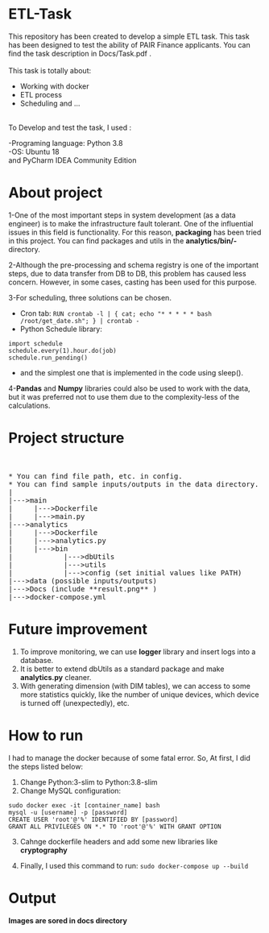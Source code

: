 # ETL-Task
This repository has been created to develop a simple ETL task. This task has been designed to test the ability of PAIR Finance applicants. You can find the task description in Docs/Task.pdf .<br />
<br />
This task is totally about:<br />
  * Working with docker<br />
  * ETL process<br />
  * Scheduling and ...<br />
<br />
To Develop and test the task, I used :

-Programing language: Python 3.8<br />
-OS: Ubuntu 18<br />
and PyCharm IDEA Community Edition<br />

# About project
1-One of the most important steps in system development (as a data engineer) is to make the infrastructure fault tolerant. One of the influential issues in this field is functionality. For this reason, **packaging** has been tried in this project. You can find packages and utils in the **analytics/bin/-** directory.<br />

2-Although the pre-processing and schema registry is one of the important steps, due to data transfer from DB to DB, this problem has caused less concern. However, in some cases, casting has been used for this purpose.<br />

3-For scheduling, three solutions can be chosen.<br />
- Cron tab: ```RUN crontab -l | { cat; echo "* * * * * bash /root/get_date.sh"; } | crontab -```<br />
- Python Schedule library: 
```
import schedule
schedule.every(1).hour.do(job)
schedule.run_pending()
``` 
- and the simplest one that is implemented in the code using sleep().<br />

4-**Pandas** and **Numpy** libraries could also be used to work with the data, but it was preferred not to use them due to the complexity-less of the calculations.

# Project structure
<pre>
<br />
* You can find file path, etc. in config.
* You can find sample inputs/outputs in the data directory.
|
|--->main
|     |--->Dockerfile
|     |--->main.py
|--->analytics
|     |--->Dockerfile
|     |--->analytics.py
|     |--->bin
|            |--->dbUtils
|            |--->utils
|            |--->config (set initial values like PATH)
|--->data (possible inputs/outputs)
|--->Docs (include **result.png** )
|--->docker-compose.yml
</pre>
# Future improvement
1. To improve monitoring, we can use **logger** library and insert logs into a database.
2. It is better to extend dbUtils as a standard package and make **analytics.py** cleaner.
3. With generating dimension (with DIM tables), we can access to some more statistics quickly, like the number of unique devices, which device is turned off (unexpectedly), etc.
# How to run 
I had to manage the docker because of some fatal error. So, At first, I did the steps listed below:
1. Change Python:3-slim to Python:3.8-slim
2. Change MySQL configuration:
```
sudo docker exec -it [container_name] bash
mysql -u [username] -p [password]
CREATE USER 'root'@'%' IDENTIFIED BY [password]
GRANT ALL PRIVILEGES ON *.* TO 'root'@'%' WITH GRANT OPTION
```
3. Cahnge dockerfile headers and add some new libraries like **cryptography**

4. Finally, I used this command to run: ``` sudo docker-compose up --build ```

# Output
**Images are sored in docs directory**
